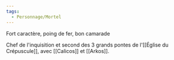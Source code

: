 ```yaml
---
tags:
  - Personnage/Mortel
---
```


Fort caractère, poing de fer, bon camarade

Chef de l'inquisition et second des 3 grands pontes de l'[[Église du Crépuscule]], avec [[Calicos]] et [[Arkos]].